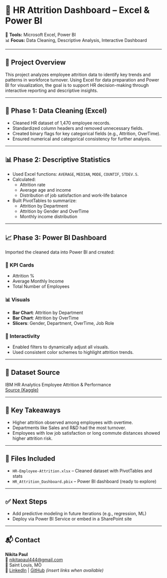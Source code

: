 
# 💼 HR Attrition Dashboard – Excel & Power BI

📍 **Tools:** Microsoft Excel, Power BI  
📊 **Focus:** Data Cleaning, Descriptive Analysis, Interactive Dashboard

---

## 📌 Project Overview

This project analyzes employee attrition data to identify key trends and patterns in workforce turnover. Using Excel for data preparation and Power BI for visualization, the goal is to support HR decision-making through interactive reporting and descriptive insights.

---

## 🧹 Phase 1: Data Cleaning (Excel)

- Cleaned HR dataset of 1,470 employee records.
- Standardized column headers and removed unnecessary fields.
- Created binary flags for key categorical fields (e.g., Attrition, OverTime).
- Ensured numerical and categorical consistency for further analysis.

---

## 📊 Phase 2: Descriptive Statistics

- Used Excel functions: `AVERAGE`, `MEDIAN`, `MODE`, `COUNTIF`, `STDEV.S`.
- Calculated:
  - Attrition rate
  - Average age and income
  - Distribution of job satisfaction and work-life balance
- Built PivotTables to summarize:
  - Attrition by Department
  - Attrition by Gender and OverTime
  - Monthly income distribution

---

## 📈 Phase 3: Power BI Dashboard

Imported the cleaned data into Power BI and created:

### 🎯 KPI Cards
- Attrition %  
- Average Monthly Income  
- Total Number of Employees  

### 📊 Visuals
- **Bar Chart**: Attrition by Department  
- **Bar Chart**: Attrition by OverTime  
- **Slicers**: Gender, Department, OverTime, Job Role  

### 🧩 Interactivity
- Enabled filters to dynamically adjust all visuals.
- Used consistent color schemes to highlight attrition trends.

---

## 📎 Dataset Source

IBM HR Analytics Employee Attrition & Performance  
[Source (Kaggle)](https://www.kaggle.com/datasets/pavansubhasht/ibm-hr-analytics-attrition-dataset)

---

## 🎯 Key Takeaways

- Higher attrition observed among employees with overtime.
- Departments like Sales and R&D had the most turnover.
- Employees with low job satisfaction or long commute distances showed higher attrition risk.

---

## 📂 Files Included

- `HR-Employee-Attrition.xlsx` – Cleaned dataset with PivotTables and stats  
- `HR_Attrition_Dashboard.pbix` – Power BI dashboard (ready to explore)

---

## ✅ Next Steps

- Add predictive modeling in future iterations (e.g., regression, ML)
- Deploy via Power BI Service or embed in a SharePoint site

---

## 📬 Contact

**Nikita Paul**  
📧 [nikitapaul444@gmail.com](mailto:nikitapaul444@gmail.com)  
📍 Saint Louis, MO  
🔗 [LinkedIn](#) | [GitHub](#) *(insert links when available)*
